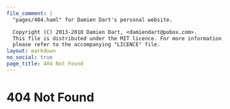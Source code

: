 ```yaml
---
file_comment: |
  "pages/404.haml" for Damien Dart's personal website.

  Copyright (C) 2013-2018 Damien Dart, <damiendart@pobox.com>.
  This file is distributed under the MIT licence. For more information,
  please refer to the accompanying "LICENCE" file.
layout: markdown
no_social: true
page_title: 404 Not Found
---
```



# 404 Not Found
